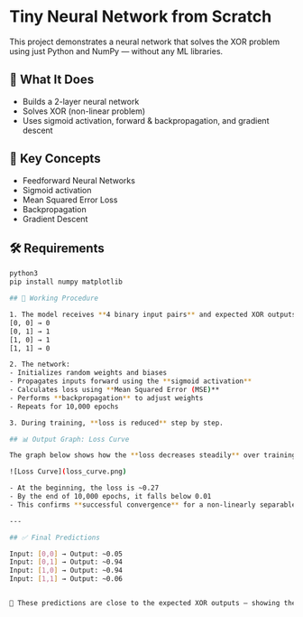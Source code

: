 # Tiny Neural Network from Scratch 

This project demonstrates a neural network that solves the XOR problem using just Python and NumPy — without any ML libraries.

## 🚀 What It Does
- Builds a 2-layer neural network
- Solves XOR (non-linear problem)
- Uses sigmoid activation, forward & backpropagation, and gradient descent

## 🧠 Key Concepts
- Feedforward Neural Networks
- Sigmoid activation
- Mean Squared Error Loss
- Backpropagation
- Gradient Descent

## 🛠️ Requirements
```bash
python3
pip install numpy matplotlib

## 📌 Working Procedure

1. The model receives **4 binary input pairs** and expected XOR outputs:
[0, 0] → 0
[0, 1] → 1
[1, 0] → 1
[1, 1] → 0

2. The network:
- Initializes random weights and biases
- Propagates inputs forward using the **sigmoid activation**
- Calculates loss using **Mean Squared Error (MSE)**
- Performs **backpropagation** to adjust weights
- Repeats for 10,000 epochs

3. During training, **loss is reduced** step by step.

## 📊 Output Graph: Loss Curve

The graph below shows how the **loss decreases steadily** over training, confirming that the model is learning effectively:

![Loss Curve](loss_curve.png)

- At the beginning, the loss is ~0.27
- By the end of 10,000 epochs, it falls below 0.01
- This confirms **successful convergence** for a non-linearly separable problem like XOR

---

## ✅ Final Predictions

Input: [0,0] → Output: ~0.05
Input: [0,1] → Output: ~0.94
Input: [1,0] → Output: ~0.94
Input: [1,1] → Output: ~0.06


📌 These predictions are close to the expected XOR outputs — showing the network **learned correctly**.

